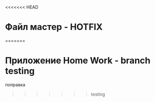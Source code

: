 <<<<<<< HEAD
# Файл мастер - HOTFIX
=======
# Приложение Home Work - branch testing
поправка
>>>>>>> testing
